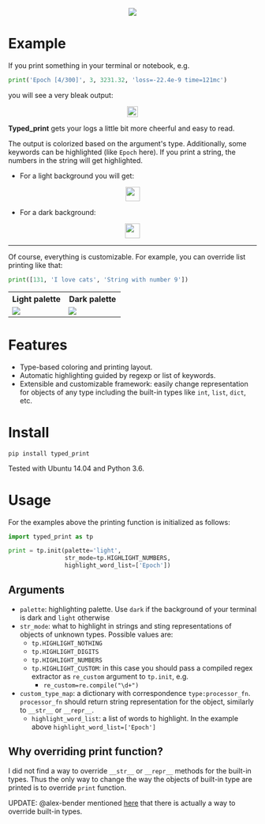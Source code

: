 <p align="center">
  <img src="https://raw.githubusercontent.com/DmitryUlyanov/dmitryulyanov.github.io/master/assets/typed_print/tp_logo.png">
</p>

# Example
If you print something in your terminal or notebook, e.g.
```python
print('Epoch [4/300]', 3, 3231.32, 'loss=-22.4e-9 time=121mc')
```
you will see a very bleak output:
<p align="center">
  <img height=22 src="https://raw.githubusercontent.com/DmitryUlyanov/dmitryulyanov.github.io/master/assets/typed_print/args_no_color.png">
</p>

**Typed_print** gets your logs a little bit more cheerful and easy to read. 

The output is colorized based on the argument's type. Additionally, some keywords can be highlighted (like `Epoch` here). If you print a string, the numbers in the string will get highlighted.

- For a light background you will get:
<p align="center">
  <img height=29  src="https://raw.githubusercontent.com/DmitryUlyanov/dmitryulyanov.github.io/master/assets/typed_print/args_light.png">
</p>

- For a dark background:
<p align="center">
<img height=30  src="https://raw.githubusercontent.com/DmitryUlyanov/dmitryulyanov.github.io/master/assets/typed_print/args_dark.png"/>
</p>


-------
Of course, everything is customizable. For example, you can override list printing like that:
```python
print([131, 'I love cats', 'String with number 9'])
```
<table style="border-width:0px; width:100%">
  <th>Light palette</th>
  <th>Dark palette</th>
  <tr>
    <td width=50%><img src="https://raw.githubusercontent.com/DmitryUlyanov/dmitryulyanov.github.io/master/assets/typed_print/list_light.png"/></td>
    <td width=50%><img src="https://raw.githubusercontent.com/DmitryUlyanov/dmitryulyanov.github.io/master/assets/typed_print/list_dark.png"/></td>
  </tr>
</table>


# Features

- Type-based coloring and printing layout.
- Automatic highlighting guided by regexp or list of keywords.
- Extensible and customizable framework: easily change representation for objects of any type including the built-in types like `int`, `list`, `dict`, etc.

# Install

```
pip install typed_print
```

Tested with Ubuntu 14.04 and Python 3.6.

# Usage

For the examples above the printing function is initialized as follows:
```python
import typed_print as tp

print = tp.init(palette='light', 
                str_mode=tp.HIGHLIGHT_NUMBERS, 
                highlight_word_list=['Epoch'])
```

## Arguments

- `palette`: highlighting palette. Use `dark` if the background of your terminal is dark and `light` otherwise
- `str_mode`: what to highlight in strings and sting representations of objects of unknown types. Possible values are:
  - `tp.HIGHLIGHT_NOTHING`
  - `tp.HIGHLIGHT_DIGITS`
  - `tp.HIGHLIGHT_NUMBERS`
  - `tp.HIGHLIGHT_CUSTOM`: in this case you should pass a compiled regex extractor as `re_custom` argument to `tp.init`, e.g.
    - `re_custom=re.compile("\d+")`
- `custom_type_map`: a dictionary with correspondence `type:processor_fn`. `processor_fn` should return string representation for the object, similarly to `__str__` or `__repr__`.
  - `highlight_word_list`: a list of words to highlight. In the example above `highlight_word_list=['Epoch']`

## Why overriding print function?
 I did not find a way to override `__str__` or `__repr__` methods for the built-in types. Thus the only way to change the way the objects of built-in type are printed is to override `print` function.

UPDATE: @alex-bender mentioned [here](https://github.com/DmitryUlyanov/typed_print/issues/1) that there is actually a way to override built-in types. 
